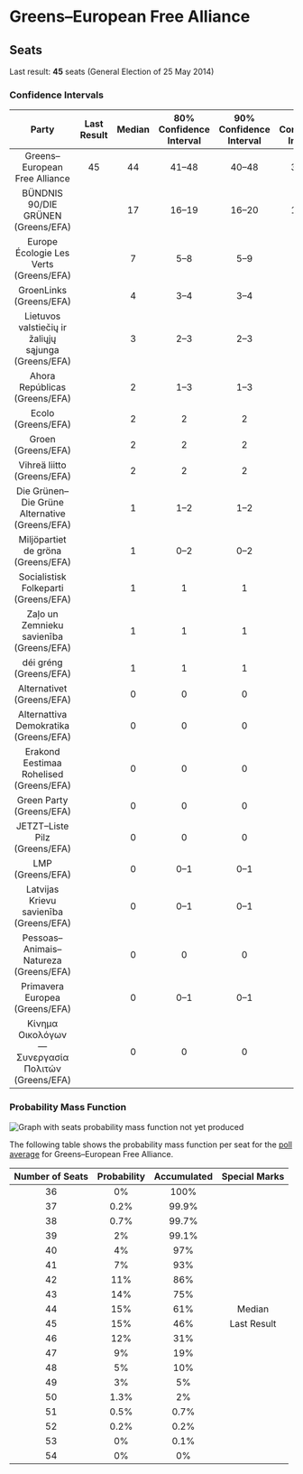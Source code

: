 # Greens–European Free Alliance

## Seats

Last result: **45** seats (General Election of 25 May 2014)

### Confidence Intervals

| Party | Last Result | Median | 80% Confidence Interval | 90% Confidence Interval | 95% Confidence Interval | 99% Confidence Interval |
|:-----:|:-----------:|:------:|:-----------------------:|:-----------------------:|:-----------------------:|:-----------------------:|
| Greens–European Free Alliance | 45 | 44 | 41–48 | 40–48 | 39–49 | 38–51 |
| BÜNDNIS 90/DIE GRÜNEN (Greens/EFA) | | 17 | 16–19 | 16–20 | 15–20 | 15–21 |
| Europe Écologie Les Verts (Greens/EFA) | | 7 | 5–8 | 5–9 | 5–10 | 5–10 |
| GroenLinks (Greens/EFA) | | 4 | 3–4 | 3–4 | 3–4 | 3–4 |
| Lietuvos valstiečių ir žaliųjų sąjunga (Greens/EFA) | | 3 | 2–3 | 2–3 | 2–3 | 2–4 |
| Ahora Repúblicas (Greens/EFA) | | 2 | 1–3 | 1–3 | 1–3 | 1–4 |
| Ecolo (Greens/EFA) | | 2 | 2 | 2 | 2 | 1–2 |
| Groen (Greens/EFA) | | 2 | 2 | 2 | 2 | 1–3 |
| Vihreä liitto (Greens/EFA) | | 2 | 2 | 2 | 2–3 | 2–3 |
| Die Grünen–Die Grüne Alternative (Greens/EFA) | | 1 | 1–2 | 1–2 | 0–2 | 0–2 |
| Miljöpartiet de gröna (Greens/EFA) | | 1 | 0–2 | 0–2 | 0–2 | 0–2 |
| Socialistisk Folkeparti (Greens/EFA) | | 1 | 1 | 1 | 0–1 | 0–1 |
| Zaļo un Zemnieku savienība (Greens/EFA) | | 1 | 1 | 1 | 1 | 1–2 |
| déi gréng (Greens/EFA) | | 1 | 1 | 1 | 1 | 1 |
| Alternativet (Greens/EFA) | | 0 | 0 | 0 | 0–1 | 0–1 |
| Alternattiva Demokratika (Greens/EFA) | | 0 | 0 | 0 | 0 | 0 |
| Erakond Eestimaa Rohelised (Greens/EFA) | | 0 | 0 | 0 | 0 | 0 |
| Green Party (Greens/EFA) | | 0 | 0 | 0 | 0 | 0–1 |
| JETZT–Liste Pilz (Greens/EFA) | | 0 | 0 | 0 | 0 | 0 |
| LMP (Greens/EFA) | | 0 | 0–1 | 0–1 | 0–1 | 0–1 |
| Latvijas Krievu savienība (Greens/EFA) | | 0 | 0–1 | 0–1 | 0–1 | 0–1 |
| Pessoas–Animais–Natureza (Greens/EFA) | | 0 | 0 | 0 | 0–1 | 0–1 |
| Primavera Europea (Greens/EFA) | | 0 | 0–1 | 0–1 | 0–1 | 0–1 |
| Κίνημα Οικολόγων—Συνεργασία Πολιτών (Greens/EFA) | | 0 | 0 | 0 | 0 | 0 |

### Probability Mass Function

![Graph with seats probability mass function not yet produced](average-2019-04-09-seats-pmf-greens–europeanfreealliance.png "Seats Probability Mass Function")

The following table shows the probability mass function per seat for the [poll average](average-2019-04-09.html) for Greens–European Free Alliance.

| Number of Seats | Probability | Accumulated | Special Marks |
|:---------------:|:-----------:|:-----------:|:-------------:|
| 36 | 0% | 100% |  |
| 37 | 0.2% | 99.9% |  |
| 38 | 0.7% | 99.7% |  |
| 39 | 2% | 99.1% |  |
| 40 | 4% | 97% |  |
| 41 | 7% | 93% |  |
| 42 | 11% | 86% |  |
| 43 | 14% | 75% |  |
| 44 | 15% | 61% | Median |
| 45 | 15% | 46% | Last Result |
| 46 | 12% | 31% |  |
| 47 | 9% | 19% |  |
| 48 | 5% | 10% |  |
| 49 | 3% | 5% |  |
| 50 | 1.3% | 2% |  |
| 51 | 0.5% | 0.7% |  |
| 52 | 0.2% | 0.2% |  |
| 53 | 0% | 0.1% |  |
| 54 | 0% | 0% |  |


